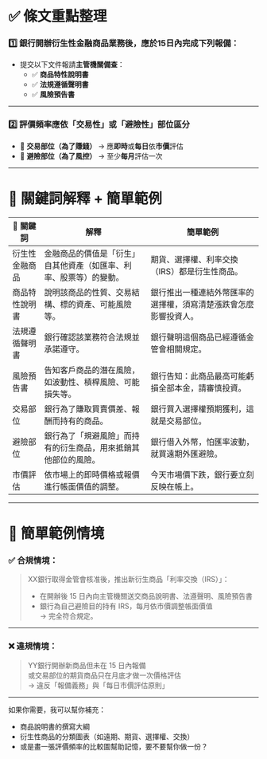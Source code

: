 # ✅ 條文重點整理

### 1️⃣ 銀行開辦衍生性金融商品業務後，應於**15日內**完成下列報備：

- 提交以下文件報請**主管機關備查**：
  - ✅ **商品特性說明書**
  - ✅ **法規遵循聲明書**
  - ✅ **風險預告書**

---

### 2️⃣ 評價頻率應依「交易性」或「避險性」部位區分

- 🔹 **交易部位（為了賺錢）** → 應**即時**或**每日**依**市價**評估  
- 🔹 **避險部位（為了風控）** → 至少**每月**評估一次

---

# 📌 關鍵詞解釋 + 簡單範例

| 🔑 關鍵詞 | 解釋 | 簡單範例 |
|----------|------|-----------|
| 衍生性金融商品 | 金融商品的價值是「衍生」自其他資產（如匯率、利率、股票等）的變動。 | 期貨、選擇權、利率交換（IRS）都是衍生性商品。 |
| 商品特性說明書 | 說明該商品的性質、交易結構、標的資產、可能風險等。 | 銀行推出一種連結外幣匯率的選擇權，須寫清楚漲跌會怎麼影響投資人。 |
| 法規遵循聲明書 | 銀行確認該業務符合法規並承諾遵守。 | 銀行聲明這個商品已經遵循金管會相關規定。 |
| 風險預告書 | 告知客戶商品的潛在風險，如波動性、槓桿風險、可能損失等。 | 銀行告知：此商品最高可能虧損全部本金，請審慎投資。 |
| 交易部位 | 銀行為了賺取買賣價差、報酬而持有的商品。 | 銀行買入選擇權預期獲利，這就是交易部位。 |
| 避險部位 | 銀行為了「規避風險」而持有的衍生商品，用來抵銷其他部位的風險。 | 銀行借入外幣，怕匯率波動，就買遠期外匯避險。 |
| 市價評估 | 依市場上的即時價格或報價進行帳面價值的調整。 | 今天市場價下跌，銀行要立刻反映在帳上。 |

---

# 🧠 簡單範例情境

### ✅ 合規情境：
> XX銀行取得金管會核准後，推出新衍生商品「利率交換（IRS）」：  
> - 在開辦後 15 日內向主管機關送交商品說明書、法遵聲明、風險預告書  
> - 銀行為自己避險目的持有 IRS，每月依市價調整帳面價值  
→ 完全符合規定。

---

### ❌ 違規情境：
> YY銀行開辦新商品但未在 15 日內報備  
> 或交易部位的期貨商品只在月底才做一次價格評估  
→ 違反「報備義務」與「每日市價評估原則」

---

如果你需要，我可以幫你補充：
- 商品說明書的撰寫大綱
- 衍生性商品的分類圖表（如遠期、期貨、選擇權、交換）
- 或是畫一張評價頻率的比較圖幫助記憶，要不要幫你做一份？